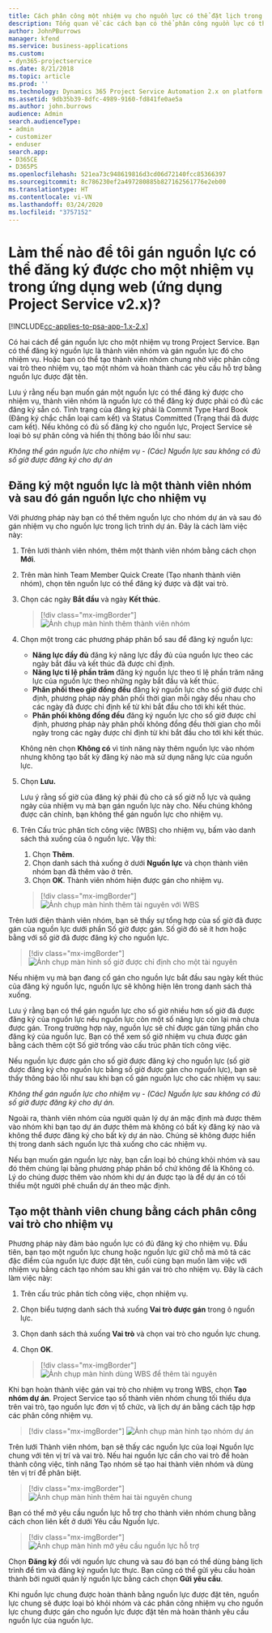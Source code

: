 ```yaml
---
title: Cách phân công một nhiệm vụ cho nguồn lực có thể đặt lịch trong ứng dụng web
description: Tổng quan về các cách bạn có thể phân công nguồn lực có thể đặt lịch.
author: JohnPBurrows
manager: kfend
ms.service: business-applications
ms.custom:
- dyn365-projectservice
ms.date: 8/21/2018
ms.topic: article
ms.prod: ''
ms.technology: Dynamics 365 Project Service Automation 2.x on platform version 9.x
ms.assetid: 9db35b39-8dfc-4989-9160-fd841fe0ae5a
ms.author: john.burrows
audience: Admin
search.audienceType:
- admin
- customizer
- enduser
search.app:
- D365CE
- D365PS
ms.openlocfilehash: 521ea73c948619816d3cd06d72140fcc85366397
ms.sourcegitcommit: 8c786230ef2a497280885b827162561776e2eb00
ms.translationtype: HT
ms.contentlocale: vi-VN
ms.lasthandoff: 03/24/2020
ms.locfileid: "3757152"
---
```

# <a name="how-do-i-assign-a-bookable-resource-to-a-task-in-the-web-app-project-service-app-v2x"></a>Làm thế nào để tôi gán nguồn lực có thể đăng ký được cho một nhiệm vụ trong ứng dụng web (ứng dụng Project Service v2.x)?

[!INCLUDE[cc-applies-to-psa-app-1.x-2.x](../includes/cc-applies-to-psa-app-1x-2x.md)]

Có hai cách để gán nguồn lực cho một nhiệm vụ trong Project Service. Bạn có thể đăng ký nguồn lực là thành viên nhóm và gán nguồn lực đó cho nhiệm vụ. Hoặc bạn có thể tạo thành viên nhóm chung nhờ việc phân công vai trò theo nhiệm vụ, tạo một nhóm và hoàn thành các yêu cầu hỗ trợ bằng nguồn lực được đặt tên.

Lưu ý rằng nếu bạn muốn gán một nguồn lực có thể đăng ký được cho nhiệm vụ, thành viên nhóm là nguồn lực có thể đăng ký được phải có đủ các đăng ký sẵn có. Tình trạng của đăng ký phải là Commit Type Hard Book (Đăng ký chắc chắn loại cam kết) và Status Committed (Trạng thái đã được cam kết). Nếu không có đủ số đăng ký cho nguồn lực, Project Service sẽ loại bỏ sự phân công và hiển thị thông báo lỗi như sau:

*Không thể gán nguồn lực cho nhiệm vụ - (Các) Nguồn lực sau không có đủ số giờ được đăng ký cho dự án*

## <a name="book-a-resource-as-a-team-member-and-then-assign-the-resource-to-a-task"></a>Đăng ký một nguồn lực là một thành viên nhóm và sau đó gán nguồn lực cho nhiệm vụ

Với phương pháp này bạn có thể thêm nguồn lực cho nhóm dự án và sau đó gán nhiệm vụ cho nguồn lực trong lịch trình dự án. Đây là cách làm việc này:
1.  Trên lưới thành viên nhóm, thêm một thành viên nhóm bằng cách chọn **Mới**.
2.  Trên màn hình Team Member Quick Create (Tạo nhanh thành viên nhóm), chọn tên nguồn lực có thể đăng ký được và đặt vai trò.
3.  Chọn các ngày **Bắt đầu** và ngày **Kết thúc**.

    > [!div class="mx-imgBorder"] 
    > ![Ảnh chụp màn hình thêm thành viên nhóm](media/FAQ-Resources-to-Tasks2-1.png "Ảnh chụp màn hình thêm thành viên nhóm")
 
4.  Chọn một trong các phương pháp phân bổ sau để đăng ký nguồn lực:
    - **Năng lực đầy đủ** đăng ký năng lực đầy đủ của nguồn lực theo các ngày bắt đầu và kết thúc đã được chỉ định.
    - **Năng lực tỉ lệ phần trăm** đăng ký nguồn lực theo tỉ lệ phần trăm năng lực của nguồn lực theo những ngày bắt đầu và kết thúc.
    - **Phân phối theo giờ đồng đều** đăng ký nguồn lực cho số giờ được chỉ định, phương pháp này phân phối thời gian mỗi ngày đều nhau cho các ngày đã được chỉ định kể từ khi bắt đầu cho tới khi kết thúc.
    - **Phân phối không đồng đều** đăng ký nguồn lực cho số giờ được chỉ định, phương pháp này phân phối không đồng đều thời gian cho mỗi ngày trong các ngày được chỉ định từ khi bắt đầu cho tới khi kết thúc.

    Không nên chọn **Không có** vì tính năng này thêm nguồn lực vào nhóm nhưng không tạo bất kỳ đăng ký nào mà sử dụng năng lực của nguồn lực.
5.  Chọn **Lưu.**

    Lưu ý rằng số giờ của đăng ký phải đủ cho cả số giờ nỗ lực và quãng ngày của nhiệm vụ mà bạn gán nguồn lực này cho. Nếu chúng không được căn chỉnh, bạn không thể gán nguồn lực cho nhiệm vụ.

6.  Trên Cấu trúc phân tích công việc (WBS) cho nhiệm vụ, bấm vào danh sách thả xuống của ô nguồn lực. Vậy thì: 

    1. Chọn **Thêm**.
    2. Chọn danh sách thả xuống ở dưới **Nguồn lực** và chọn thành viên nhóm bạn đã thêm vào ở trên.
    3. Chọn **OK**. Thành viên nhóm hiện được gán cho nhiệm vụ.

    > [!div class="mx-imgBorder"] 
    > ![Ảnh chụp màn hình thêm tài nguyên với WBS](media/FAQ-Resources-to-Tasks2-2.png "Ảnh chụp màn hình thêm tài nguyên với WBS")
 
Trên lưới điện thành viên nhóm, bạn sẽ thấy sự tổng hợp của số giờ đã được gán của nguồn lực dưới phần Số giờ được gán. Số giờ đó sẽ ít hơn hoặc bằng với số giờ đã được đăng ký cho nguồn lực. 

> [!div class="mx-imgBorder"] 
> ![Ảnh chụp màn hình số giờ được chỉ định cho một tài nguyên](media/FAQ-Resources-to-Tasks2-3.png "Ảnh chụp màn hình số giờ được chỉ định cho một tài nguyên")
 
Nếu nhiệm vụ mà bạn đang cố gán cho nguồn lực bắt đầu sau ngày kết thúc của đăng ký nguồn lực, nguồn lực sẽ không hiện lên trong danh sách thả xuống.

Lưu ý rằng bạn có thể gán nguồn lực cho số giờ nhiều hơn số giờ đã được đăng ký của nguồn lực nếu nguồn lực còn một số năng lực còn lại mà chưa được gán. Trong trường hợp này, nguồn lực sẽ chỉ được gán từng phần cho đăng ký của nguồn lực. Bạn có thể xem số giờ nhiệm vụ chưa được gán bằng cách thêm cột Số giờ trống vào cấu trúc phân tích công việc.

Nếu nguồn lực được gán cho số giờ được đăng ký cho nguồn lực (số giờ được đăng ký cho nguồn lực bằng số giờ được gán cho nguồn lực), bạn sẽ thấy thông báo lỗi như sau khi bạn cố gán nguồn lực cho các nhiệm vụ sau:

*Không thể gán nguồn lực cho nhiệm vụ - (Các) Nguồn lực sau không có đủ số giờ được đăng ký cho dự án.*

Ngoài ra, thành viên nhóm của người quản lý dự án mặc định mà được thêm vào nhóm khi bạn tạo dự án được thêm mà không có bất kỳ đăng ký nào và không thể được đăng ký cho bất kỳ dự án nào. Chúng sẽ không được hiển thị trong danh sách nguồn lực thả xuống cho các nhiệm vụ.

Nếu bạn muốn gán nguồn lực này, bạn cần loại bỏ chúng khỏi nhóm và sau đó thêm chúng lại bằng phương pháp phân bổ chứ không để là Không có. Lý do chúng được thêm vào nhóm khi dự án được tạo là để dự án có tối thiểu một người phê chuẩn dự án theo mặc định.

## <a name="create-a-generic-team-member-through-role-assignment-on-tasks"></a>Tạo một thành viên chung bằng cách phân công vai trò cho nhiệm vụ

Phương pháp này đảm bảo nguồn lực có đủ đăng ký cho nhiệm vụ. Đầu tiên, bạn tạo một nguồn lực chung hoặc nguồn lực giữ chỗ mà mô tả các đặc điểm của nguồn lực được đặt tên, cuối cùng bạn muốn làm việc với nhiệm vụ bằng cách tạo nhóm sau khi gán vai trò cho nhiệm vụ. Đây là cách làm việc này:

1. Trên cấu trúc phân tích công việc, chọn nhiệm vụ.
2. Chọn biểu tượng danh sách thả xuống **Vai trò được gán** trong ô nguồn lực.
3. Chọn danh sách thả xuống **Vai trò** và chọn vai trò cho nguồn lực chung.
4. Chọn **OK**.

    > [!div class="mx-imgBorder"] 
    > ![Ảnh chụp màn hình dùng WBS để thêm tài nguyên](media/FAQ-Resources-to-Tasks2-4.png "Ảnh chụp màn hình dùng WBS để thêm tài nguyên")
 
Khi bạn hoàn thành việc gán vai trò cho nhiệm vụ trong WBS, chọn **Tạo nhóm dự án**. Project Service tạo số thành viên nhóm chung tối thiểu dựa trên vai trò, tạo nguồn lực đơn vị tổ chức, và lịch dự án bằng cách tập hợp các phân công nhiệm vụ.

> [!div class="mx-imgBorder"] 
> ![Ảnh chụp màn hình tạo nhóm dự án](media/FAQ-Resources-to-Tasks2-5.png "Ảnh chụp màn hình tạo nhóm dự án")
 
Trên lưới Thành viên nhóm, bạn sẽ thấy các nguồn lực của loại Nguồn lực chung với tên vị trí và vai trò. Nếu hai nguồn lực cần cho vai trò để hoàn thành công việc, tính năng Tạo nhóm sẽ tạo hai thành viên nhóm và dùng tên vị trí để phân biệt.

> [!div class="mx-imgBorder"] 
> ![Ảnh chụp màn hình thêm hai tài nguyên chung](media/FAQ-Resources-to-Tasks2-6.png "Ảnh chụp màn hình thêm hai tài nguyên chung")
 
Bạn có thể mở yêu cầu nguồn lực hỗ trợ cho thành viên nhóm chung bằng cách chon liên kết ở dưới Yêu cầu Nguồn lực.

> [!div class="mx-imgBorder"] 
> ![Ảnh chụp màn hình mở yêu cầu nguồn lực hỗ trợ](media/FAQ-Resources-to-Tasks2-7.png "Ảnh chụp màn hình mở yêu cầu nguồn lực hỗ trợ")

Chọn **Đăng ký** đối với nguồn lực chung và sau đó bạn có thể dùng bảng lịch trình để tìm và đăng ký nguồn lực thực. Bạn cũng có thể gửi yêu cầu hoàn thành bởi người quản lý nguồn lực bằng cách chọn **Gửi yêu cầu**.

Khi nguồn lực chung được hoàn thành bằng nguồn lực được đặt tên, nguồn lực chung sẽ được loại bỏ khỏi nhóm và các phân công nhiệm vụ cho nguồn lực chung được gán cho nguồn lực được đặt tên mà hoàn thành yêu cầu nguồn lực của nguồn lực.
 

